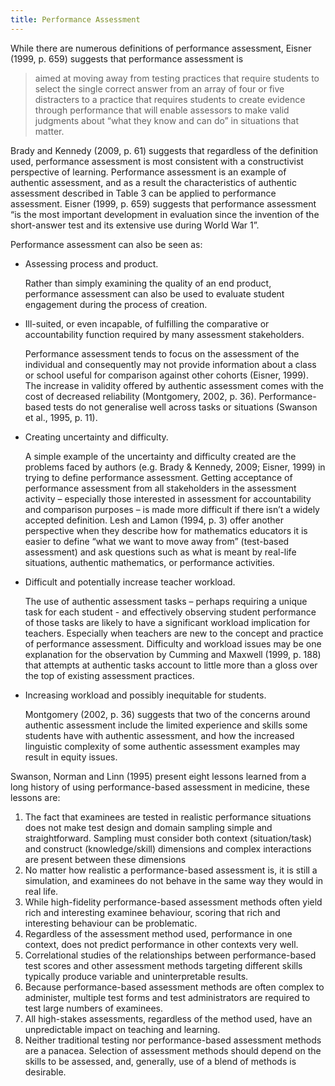 ```yaml
---
title: Performance Assessment
---
```

While there are numerous definitions of performance assessment, Eisner (1999, p. 659) suggests that performance assessment is

> aimed at moving away from testing practices that require students to select the single correct answer from an array of four or five distracters to a practice that requires students to create evidence through performance that will enable assessors to make valid judgments about “what they know and can do” in situations that matter.

Brady and Kennedy (2009, p. 61) suggests that regardless of the definition used, performance assessment is most consistent with a constructivist perspective of learning. Performance assessment is an example of authentic assessment, and as a result the characteristics of authentic assessment described in Table 3 can be applied to performance assessment. Eisner (1999, p. 659) suggests that performance assessment “is the most important development in evaluation since the invention of the short-answer test and its extensive use during World War 1”.

Performance assessment can also be seen as:

- Assessing process and product.

    Rather than simply examining the quality of an end product, performance assessment can also be used to evaluate student engagement during the process of creation.

- Ill-suited, or even incapable, of fulfilling the comparative or accountability function required by many assessment stakeholders.

    Performance assessment tends to focus on the assessment of the individual and consequently may not provide information about a class or school useful for comparison against other cohorts (Eisner, 1999). The increase in validity offered by authentic assessment comes with the cost of decreased reliability (Montgomery, 2002, p. 36). Performance-based tests do not generalise well across tasks or situations (Swanson et al., 1995, p. 11).

- Creating uncertainty and difficulty.

    A simple example of the uncertainty and difficulty created are the problems faced by authors (e.g. Brady & Kennedy, 2009; Eisner, 1999) in trying to define performance assessment. Getting acceptance of performance assessment from all stakeholders in the assessment activity – especially those interested in assessment for accountability and comparison purposes – is made more difficult if there isn’t a widely accepted definition. Lesh and Lamon (1994, p. 3) offer another perspective when they describe how for mathematics educators it is easier to define “what we want to move away from” (test-based assessment) and ask questions such as what is meant by real-life situations, authentic mathematics, or performance activities.

- Difficult and potentially increase teacher workload.

    The use of authentic assessment tasks – perhaps requiring a unique task for each student - and effectively observing student performance of those tasks are likely to have a significant workload implication for teachers. Especially when teachers are new to the concept and practice of performance assessment. Difficulty and workload issues may be one explanation for the observation by Cumming and Maxwell (1999, p. 188) that attempts at authentic tasks account to little more than a gloss over the top of existing assessment practices.

- Increasing workload and possibly inequitable for students.

    Montgomery (2002, p. 36) suggests that two of the concerns around authentic assessment include the limited experience and skills some students have with authentic assessment, and how the increased linguistic complexity of some authentic assessment examples may result in equity issues.

Swanson, Norman and Linn (1995) present eight lessons learned from a long history of using performance-based assessment in medicine, these lessons are:

1. The fact that examinees are tested in realistic performance situations does not make test design and domain sampling simple and straightforward. Sampling must consider both context (situation/task) and construct (knowledge/skill) dimensions and complex interactions are present between these dimensions 
2. No matter how realistic a performance-based assessment is, it is still a simulation, and examinees do not behave in the same way they would in real life.
3. While high-fidelity performance-based assessment methods often yield rich and interesting examinee behaviour, scoring that rich and interesting behaviour can be problematic.
4. Regardless of the assessment method used, performance in one context, does not predict performance in other contexts very well.
5. Correlational studies of the relationships between performance-based test scores and other assessment methods targeting different skills typically produce variable and uninterpretable results.
6. Because performance-based assessment methods are often complex to administer, multiple test forms and test administrators are required to test large numbers of examinees.
7. All high-stakes assessments, regardless of the method used, have an unpredictable impact on teaching and learning.
8. Neither traditional testing nor performance-based assessment methods are a panacea. Selection of assessment methods should depend on the skills to be assessed, and, generally, use of a blend of methods is desirable.